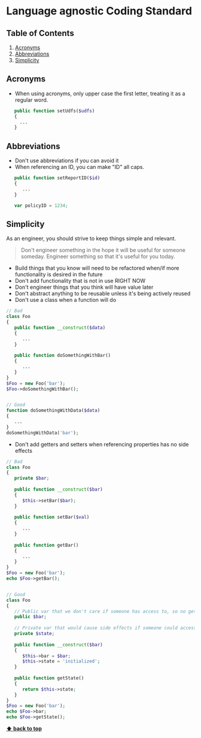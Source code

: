 Language agnostic Coding Standard
=====================

## Table of Contents
1. [Acronyms](#acronyms)
1. [Abbreviations](#abbreviations)
1. [Simplicity](#simplicity)

## Acronyms
- When using acronyms, only upper case the first letter, treating it as a regular word.

```PHP
   public function setUdfs($udfs)
   {
     ...
   }
```

## Abbreviations
- Don't use abbreviations if you can avoid it
- When referencing an ID, you can make "ID" all caps.

```php
   public function setReportID($id)
   {
      ...
   }
```

```js
   var policyID = 1234;
```

## Simplicity
As an engineer, you should strive to keep things simple and relevant.

> Don't engineer something in the hope it will be useful for someone someday. Engineer something so that it's useful for you today.

- Build things that you know will need to be refactored when/if more functionality is desired in the future
- Don't add functionality that is not in use RIGHT NOW
- Don't engineer things that you think will have value later
- Don't abstract anything to be reusable unless it's being actively reused
- Don't use a class when a function will do

```php
// Bad
class Foo
{
   public function __construct($data)
   {
      ...
   }
   
   public function doSomethingWithBar()
   {
      ...
   }
}
$Foo = new Foo('bar');
$Foo->doSomethingWithBar();


// Good
function doSomethingWithData($data)
{
   ...
}
doSomethingWithData('bar');
```

- Don't add getters and setters when referencing properties has no side effects

```php
// Bad
class Foo
{
   private $bar;
   
   public function __construct($bar)
   {
      $this->setBar($bar);
   }
   
   public function setBar($val)
   {
      ...
   }
   
   public function getBar()
   {
      ...
   }
}
$Foo = new Foo('bar');
echo $Foo->getBar();


// Good
class Foo
{
   // Public var that we don't care if someone has access to, so no getters or setters
   public $bar;
   
   // Private var that would cause side effects if someone could access it
   private $state;
   
   public function __construct($bar)
   {
      $this->bar = $bar;
      $this->state = 'initialized';
   }
   
   public function getState()
   {
      return $this->state;
   }
}
$Foo = new Foo('bar');
echo $Foo->bar;
echo $Foo->getState();
```

**[⬆ back to top](#table-of-contents)**
